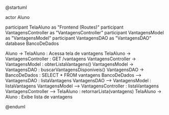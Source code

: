 @startuml

actor Aluno

participant TelaAluno as "Frontend (Routes)"
participant VantagensController as "VantagensController"
participant VantagensModel as "VantagensModel"
participant VantagensDAO as "VantagensDAO"
database BancoDeDados

Aluno -> TelaAluno : Acessa tela de vantagens
TelaAluno -> VantagensController : GET /vantagens
VantagensController -> VantagensModel : obterListaVantagens()
VantagensModel -> VantagensDAO : buscarVantagensDisponiveis()
VantagensDAO -> BancoDeDados : SELECT * FROM vantagens
BancoDeDados --> VantagensDAO : listaVantagens
VantagensDAO --> VantagensModel : listaVantagens
VantagensModel --> VantagensController : listaVantagens
VantagensController --> TelaAluno : retornarLista(vantagens)
TelaAluno -> Aluno : Exibe lista de vantagens

@enduml


